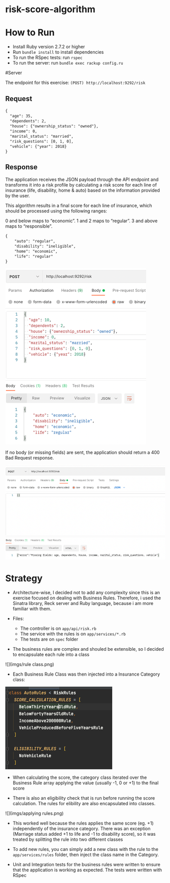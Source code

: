 # risk-score-algorithm

# How to Run
- Install Ruby version 2.7.2 or higher
- Run `bundle install` to install dependencies
- To run the RSpec tests: run `rspec`
- To run the server: run `bundle exec rackup config.ru
`

#Server

The endpoint for this exercise: `(POST) http://localhost:9292/risk` 

## Request

```
{
  "age": 35,
  "dependents": 2,
  "house": {"ownership_status": "owned"},
  "income": 0,
  "marital_status": "married",
  "risk_questions": [0, 1, 0],
  "vehicle": {"year": 2018}
}
```


## Response


The application receives the JSON payload through the API endpoint and transforms it into a risk profile by calculating a risk score for each line of insurance (life, disability, home & auto) based on the information provided by the user.

This algorithm results in a final score for each line of insurance, which should be processed using the following ranges:

0 and below maps to “economic”.
1 and 2 maps to “regular”.
3 and above maps to “responsible”.

```
{
    "auto": "regular",
    "disability": "ineligible",
    "home": "economic",
    "life": "regular"
}
```

![](imgs/ok.png)

If no body (or missing fields) are sent, the application should return a 400 Bad Request response.

![](imgs/badrequest.png)

# Strategy

- Architecture-wise, I decided not to add any complexity since this is an exercise focused on dealing with Business Rules. Therefore, i used the Sinatra library, Reck server and Ruby language, because i am more familiar with them.

- Files: 
  - The controller is on `app/api/risk.rb` 
  - The service with the rules is on `app/services/*.rb` 
  - The tests are on `spec` folder 


- The business rules are complex and shouled be extensible, so I decided to encapsulate each rule into a class

![](imgs/rule class.png)

- Each Business Rule Class was then injected into a Insurance Category class:

![](imgs/policy.png)

- When calculating the score, the category class iterated over the Business Rule array applying the value (usually -1, 0 or +1) to the final score

- There is also an eligibility check that is run before running the score calculation. The rules for elibility are also encapsulated into classes.

![](imgs/applying rules.png)

- This worked well because the rules applies the same score (eg. +1) independently of the insurance category. There was an exception (Marriage status added +1 to life and -1 to disability score), so it was treated by splitting the rule into two different classes

- To add new rules, you can simply add a new class with the rule to the `app/services/rules` folder, then inject the class name in the Category. 

- Unit and Integration tests for the business rules were written to ensure that the application is working as expected. The tests were written with RSpec


